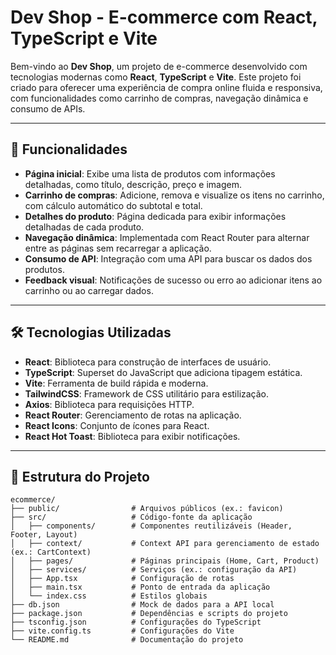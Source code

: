 # Dev Shop - E-commerce com React, TypeScript e Vite

Bem-vindo ao **Dev Shop**, um projeto de e-commerce desenvolvido com tecnologias modernas como **React**, **TypeScript** e **Vite**. Este projeto foi criado para oferecer uma experiência de compra online fluida e responsiva, com funcionalidades como carrinho de compras, navegação dinâmica e consumo de APIs.

---

## 🚀 Funcionalidades

- **Página inicial**: Exibe uma lista de produtos com informações detalhadas, como título, descrição, preço e imagem.
- **Carrinho de compras**: Adicione, remova e visualize os itens no carrinho, com cálculo automático do subtotal e total.
- **Detalhes do produto**: Página dedicada para exibir informações detalhadas de cada produto.
- **Navegação dinâmica**: Implementada com React Router para alternar entre as páginas sem recarregar a aplicação.
- **Consumo de API**: Integração com uma API para buscar os dados dos produtos.
- **Feedback visual**: Notificações de sucesso ou erro ao adicionar itens ao carrinho ou ao carregar dados.

---

## 🛠️ Tecnologias Utilizadas

- **React**: Biblioteca para construção de interfaces de usuário.
- **TypeScript**: Superset do JavaScript que adiciona tipagem estática.
- **Vite**: Ferramenta de build rápida e moderna.
- **TailwindCSS**: Framework de CSS utilitário para estilização.
- **Axios**: Biblioteca para requisições HTTP.
- **React Router**: Gerenciamento de rotas na aplicação.
- **React Icons**: Conjunto de ícones para React.
- **React Hot Toast**: Biblioteca para exibir notificações.

---

## 📂 Estrutura do Projeto

```plaintext
ecommerce/
├── public/                # Arquivos públicos (ex.: favicon)
├── src/                   # Código-fonte da aplicação
│   ├── components/        # Componentes reutilizáveis (Header, Footer, Layout)
│   ├── context/           # Context API para gerenciamento de estado (ex.: CartContext)
│   ├── pages/             # Páginas principais (Home, Cart, Product)
│   ├── services/          # Serviços (ex.: configuração da API)
│   ├── App.tsx            # Configuração de rotas
│   ├── main.tsx           # Ponto de entrada da aplicação
│   └── index.css          # Estilos globais
├── db.json                # Mock de dados para a API local
├── package.json           # Dependências e scripts do projeto
├── tsconfig.json          # Configurações do TypeScript
├── vite.config.ts         # Configurações do Vite
└── README.md              # Documentação do projeto
